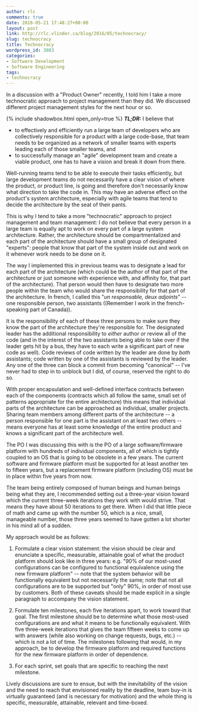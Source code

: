 ```yaml
---
author: rlc
comments: true
date: 2016-05-21 17:48:27+00:00
layout: post
link: http://rlc.vlinder.ca/blog/2016/05/technocracy/
slug: technocracy
title: Technocracy
wordpress_id: 3883
categories:
- Software Development
- Software Engineering
tags:
- technocracy
---
```


In a discussion with a "Product Owner" recently, I told him I take a more technocratic approach to project management than they did. We discussed different project management styles for the next hour or so.

{% include shadowbox.html open_only=true %}
<b><i>TL;DR:</i></b> I believe that

<ul>
<li>to effectively and efficiently run a large team of developers who are collectively responsible for a product with a large code-base, that team needs to be organized as a network of smaller teams with experts leading each of those smaller teams, and</li>
<li>to successfully manage an "agile" development team and create a viable product, one has to have a vision and break it down from there.</li>
</ul>

</div>
<!--more-->
Well-running teams tend to be able to execute their tasks efficiently, but large development teams do not necessarily have a clear vision of where the product, or product line, is going and therefore don't necessarily know what direction to take the code in. This may have an adverse effect on the product's system architecture, especially with agile teams that tend to decide the architecture by the seat of their pants.

This is why I tend to take a more "technocratic" approach to project management and team management: I do not believe that every person in a large team is equally apt to work on every part of a large system architecture. Rather, the architecture should be compartmentalized and each part of the architecture should have a small group of designated "experts": people that know that part of the system inside out and work on it whenever work needs to be done on it.

The way I implemented this in previous teams was to designate a lead for each part of the architecture (which could be the author of that part of the architecture or just someone with experience with, and affinity for, that part of the architecture). That person would then have to designate two more people within the team who would share the responsibility for that part of the architecture. In french, I called this "_un responsable, deux adjoints_" -- one responsible person, two assistants ((Remember I work in the french-speaking part of Canada)).

It is the responsibility of each of these three persons to make sure they know the part of the architecture they're responsible for. The designated leader has the additional responsibility to _either_ author _or_ review all of the code (and in the interest of the two assistants being able to take over if the leader gets hit by a bus, they have to each write a significant part of new code as well). Code reviews of code written by the leader are done by _both_ assistants; code written by one of the assistants is reviewed by the leader. Any one of the three can block a commit from becoming "canonical" -- I've never had to step in to unblock but I did, of course, reserved the right to do so.

With proper encapsulation and well-defined interface contracts between each of the components (contracts which all follow the same, small set of patterns appropriate for the entire architecture) this means that individual parts of the architecture can be approached as individual, smaller projects. Sharing team members among different parts of the architecture -- a person responsible for one part is the assistant on at least two others -- means everyone has at least some knowledge of the entire product and knows a significant part of the architecture well.

The PO I was discussing this with is the PO of a large software/firmware platform with hundreds of individual components, all of which is tightly coupled to an OS that is going to be obsolete in a few years. The current software and firmware platform must be supported for at least another ten to fifteen years, but a replacement firmware platform (including OS) must be in place within five years from now.

The team being entirely composed of human beings and human beings being what they are, I recommended setting out a three-year vision toward which the current three-week iterations they work with would strive. That means they have about 50 iterations to get there. When I did that little piece of math and came up with the number 50, which is a nice, small, manageable number, those three years seemed to have gotten a lot shorter in his mind all of a sudden.

My approach would be as follows:



	
  1. Formulate a clear vision statement: the vision should be clear and enunciate a specific, measurable, attainable goal of what the product platform should look like in three years: e.g. "90% of our most-used configurations can be configured to functional equivalence using the new firmware platform" -- note that the system behavior will be functionally equivalent but not necessarily the same; note that not all configurations are to be supported but "only" 90%, in order of most use by customers. Both of these caveats should be made explicit in a single paragraph to accompany the vision statement.

	
  2. Formulate ten milestones, each five iterations apart, to work toward that goal. The first milestone should be to determine what those most-used configurations are and what it means to be functionally equivalent. With five three-week iterations that gives the team fifteen weeks to come up with answers (while also working on change requests, bugs, etc.) -- which is not a lot of time.
The milestones following that would, in my approach, be to develop the firmware platform and required functions for the new firmware platform in order of dependence.

	
  3. For each sprint, set goals that are specific to reaching the next milestone.



Lively discussions are sure to ensue, but with the inevitability of the vision and the need to reach that envisioned reality by the deadline, team buy-in is virtually guaranteed (and is necessary for motivation) and the whole thing is specific, measurable, attainable, relevant and time-boxed.
